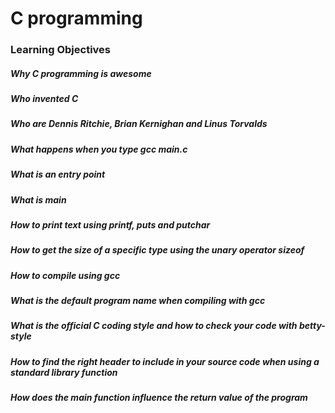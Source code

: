 # C programming


### Learning Objectives

##### Why C programming is awesome
##### Who invented C
##### Who are Dennis Ritchie, Brian Kernighan and Linus Torvalds
##### What happens when you type gcc main.c
##### What is an entry point
##### What is main
##### How to print text using printf, puts and putchar
##### How to get the size of a specific type using the unary operator sizeof
##### How to compile using gcc
##### What is the default program name when compiling with gcc
##### What is the official C coding style and how to check your code with betty-style
##### How to find the right header to include in your source code when using a standard library function
##### How does the main function influence the return value of the program
